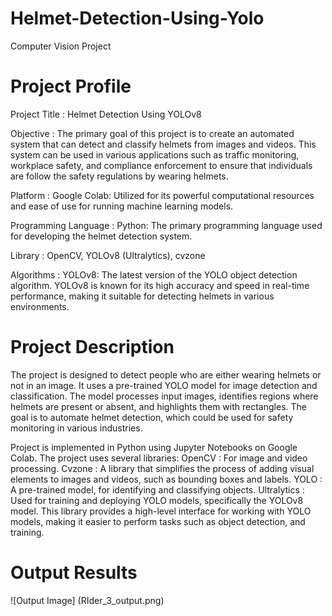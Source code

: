 # Helmet-Detection-Using-Yolo
Computer Vision Project

# Project Profile
Project Title :	Helmet Detection Using YOLOv8

Objective :	The primary goal of this project is to create an automated system that can detect and classify helmets from images and videos. This system can be used in various applications such as traffic monitoring, workplace safety, and compliance enforcement to ensure that individuals are follow the safety regulations by wearing helmets. 

Platform : Google Colab: Utilized for its powerful computational resources and ease of use for running machine learning models.

Programming Language : 	Python: The primary programming language used for developing the helmet detection system.

Library :	OpenCV, YOLOv8 (Ultralytics), cvzone	

Algorithms : YOLOv8: The latest version of the YOLO object detection algorithm. YOLOv8 is known for its high accuracy and speed in real-time performance, making it suitable for detecting helmets in various environments.

# Project Description
The project is designed to detect people who are either wearing helmets or not in an image. It uses a pre-trained YOLO model for image detection and classification. The model processes input images, identifies regions where helmets are present or absent, and highlights them with rectangles. The goal is to automate helmet detection, which could be used for safety monitoring in various industries. 

Project is implemented in Python using Jupyter Notebooks on Google Colab. The project uses several libraries:
OpenCV : For image and video processing.
Cvzone : A library that simplifies the process of adding visual elements to images and videos, such as bounding boxes and labels.
YOLO : A pre-trained model, for identifying and classifying objects.
Ultralytics : Used for training and deploying YOLO models, specifically the YOLOv8 model. This library provides a high-level interface for working with YOLO models, making it easier to perform tasks such as object detection, and training.

# Output Results
![Output Image] (RIder_3_output.png)



